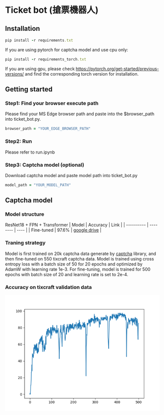 # Ticket bot (搶票機器人)

## Installation
```ruby
pip install -r requirements.txt
```
If you are using pytorch for captcha model and use cpu only:
```ruby
pip install -r requirements_torch.txt
```
If you are using gpu, please check https://pytorch.org/get-started/previous-versions/ and find the corresponding torch version for installation.

## Getting started
### Step1: Find your browser execute path
Please find your MS Edge browser path and paste into the $browser_path into ticket_bot.py.
```ruby
browser_path = "YOUR_EDGE_BROWSER_PATH"
```
### Step2: Run
Please refer to run.ipynb
### Step3: Captcha model (optional)
Download captcha model and paste model path into ticket_bot.py 
```ruby
model_path = "YOUR_MODEL_PATH"
```
## Captcha model
### Model structure
ResNet18 + FPN + Transformer
| Model | Accuracy | Link |
| ---------- | -------- | ---- |
| Fine-tuned | 97.6% | [google drive](https://drive.google.com/file/d/1meln4tBvDGq0cXvwLyvONLJKgeQILdXw/view?usp=drive_link) |
### Traning strategy
Model is first trained on 20k captcha data generate by [captcha](https://pypi.org/project/captcha/) library, and then fine-tuned on 550 tixcraft captcha data. Model is trained using cross entropy loss with a batch size of 50 for 20 epochs and optimized by AdamW with learning rate 1e-3. For fine-tuning, model is trained for 500 epochs with batch size of 20 and learning rate is set to 2e-4.
### Accuracy on tixcraft validation data 
![](tixcraft_acc.png)
